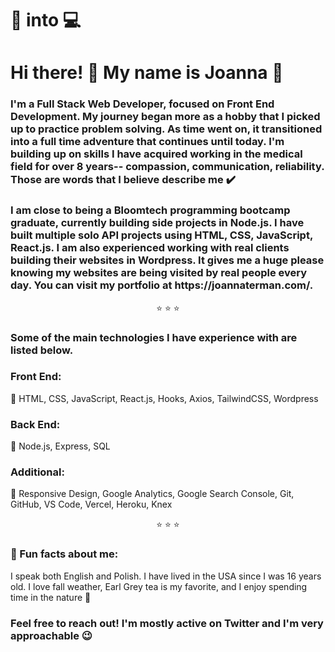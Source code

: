 <h1>🏥 into 💻</h1>

<h1>Hi there! 👋 My name is Joanna 🌸</h1>

<h3>I'm a Full Stack Web Developer, focused on Front End Development. My journey began more as a hobby that I picked up to practice problem solving. As time went on, it transitioned into a full time adventure that continues until today. I'm building up on skills I have acquired working in the medical field for over 8 years-- compassion, communication, reliability. Those are words that I believe describe me ✔️ </h3>

<h3>I am close to being a Bloomtech programming bootcamp graduate, currently building side projects in Node.js. I have built multiple solo API projects using HTML, CSS, JavaScript, React.js. I am also experienced working with real clients building their websites in Wordpress. It gives me a huge please knowing my websites are being visited by real people every day. You can visit my portfolio at https://joannaterman.com/. </h3>

<div align="center">⭐ ⭐ ⭐</div>
<h3>Some of the main technologies I have experience with are listed below.</h3>

<h3>Front End: </h3>

🌸 HTML, CSS, JavaScript, React.js, Hooks, Axios, TailwindCSS,  Wordpress

<h3>Back End: </h3>

🌸 Node.js, Express, SQL

<h3>Additional: </h3>

🌸 Responsive Design, Google Analytics, Google Search Console, Git, GitHub, VS Code, Vercel, Heroku, Knex

<div align="center">⭐ ⭐ ⭐</div>

<h3>📌 Fun facts about me: </h3>
<p>I speak both English and Polish. I have lived in the USA since I was 16 years old. I love fall weather, Earl Grey tea is my favorite, and I enjoy spending time in the nature 🙂

<h3>Feel free to reach out! I'm mostly active on Twitter and I'm very approachable 😉 </h3>
